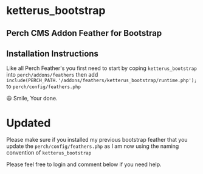 # ketterus_bootstrap
Perch CMS Addon Feather for Bootstrap
-------------------------
## Installation Instructions
Like all Perch Feather's you first need to start by coping `ketterus_bootstrap` into `perch/addons/feathers` then add `include(PERCH_PATH.'/addons/feathers/ketterus_bootstrap/runtime.php');` to `perch/config/feathers.php`

:smiley: Smile, Your done.

# Updated
Please make sure if you installed my previous bootstrap feather that you update the `perch/config/feathers.php` as I am now using the naming convention of `ketterus_bootstrap`

Please feel free to login and comment below if you need help.
